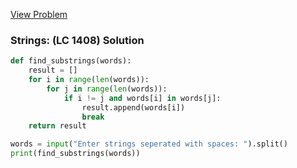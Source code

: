 [View Problem](https://leetcode.com/problems/string-matching-in-an-array?envType=problem-list-v2&envId=string)

### Strings: (LC 1408) Solution
```python
def find_substrings(words):
    result = []
    for i in range(len(words)):
        for j in range(len(words)):
            if i != j and words[i] in words[j]:
                result.append(words[i])
                break
    return result

words = input("Enter strings seperated with spaces: ").split()
print(find_substrings(words))
